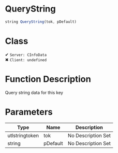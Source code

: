 # QueryString
```js	
string QueryString(tok, pDefault)
```
# Class
✔ `Server: CInfoData`  
✖ `Client: undefined`  

# Function Description
Query string data for this key
# Parameters
Type|Name|Description
--|--|--
utlstringtoken|tok|No Description Set
string|pDefault|No Description Set
